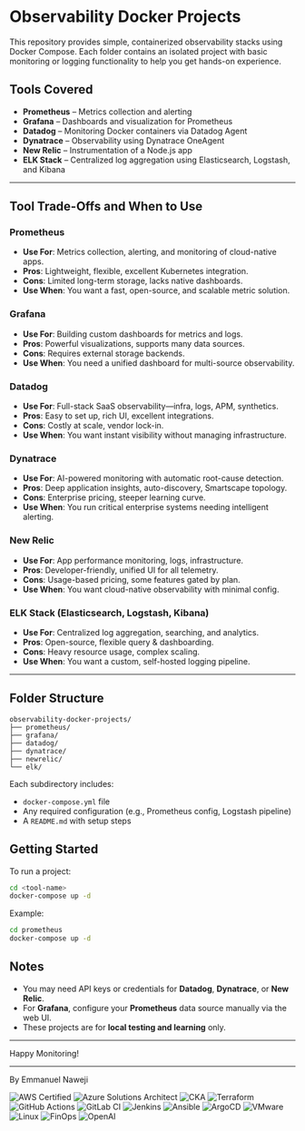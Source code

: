 # Observability Docker Projects

This repository provides simple, containerized observability stacks using Docker Compose. Each folder contains an isolated project with basic monitoring or logging functionality to help you get hands-on experience.

## Tools Covered

- **Prometheus** – Metrics collection and alerting
- **Grafana** – Dashboards and visualization for Prometheus
- **Datadog** – Monitoring Docker containers via Datadog Agent
- **Dynatrace** – Observability using Dynatrace OneAgent
- **New Relic** – Instrumentation of a Node.js app
- **ELK Stack** – Centralized log aggregation using Elasticsearch, Logstash, and Kibana

---

## Tool Trade-Offs and When to Use

### Prometheus
- **Use For**: Metrics collection, alerting, and monitoring of cloud-native apps.
- **Pros**: Lightweight, flexible, excellent Kubernetes integration.
- **Cons**: Limited long-term storage, lacks native dashboards.
- **Use When**: You want a fast, open-source, and scalable metric solution.


### Grafana
- **Use For**: Building custom dashboards for metrics and logs.
- **Pros**: Powerful visualizations, supports many data sources.
- **Cons**: Requires external storage backends.
- **Use When**: You need a unified dashboard for multi-source observability.


### Datadog
- **Use For**: Full-stack SaaS observability—infra, logs, APM, synthetics.
- **Pros**: Easy to set up, rich UI, excellent integrations.
- **Cons**: Costly at scale, vendor lock-in.
- **Use When**: You want instant visibility without managing infrastructure.


### Dynatrace
- **Use For**: AI-powered monitoring with automatic root-cause detection.
- **Pros**: Deep application insights, auto-discovery, Smartscape topology.
- **Cons**: Enterprise pricing, steeper learning curve.
- **Use When**: You run critical enterprise systems needing intelligent alerting.


### New Relic
- **Use For**: App performance monitoring, logs, infrastructure.
- **Pros**: Developer-friendly, unified UI for all telemetry.
- **Cons**: Usage-based pricing, some features gated by plan.
- **Use When**: You want cloud-native observability with minimal config.


### ELK Stack (Elasticsearch, Logstash, Kibana)
- **Use For**: Centralized log aggregation, searching, and analytics.
- **Pros**: Open-source, flexible query & dashboarding.
- **Cons**: Heavy resource usage, complex scaling.
- **Use When**: You want a custom, self-hosted logging pipeline.


---


## Folder Structure

```
observability-docker-projects/
├── prometheus/
├── grafana/
├── datadog/
├── dynatrace/
├── newrelic/
└── elk/
```

Each subdirectory includes:
- `docker-compose.yml` file
- Any required configuration (e.g., Prometheus config, Logstash pipeline)
- A `README.md` with setup steps

## Getting Started

To run a project:

```bash
cd <tool-name>
docker-compose up -d
```

Example:

```bash
cd prometheus
docker-compose up -d
```

## Notes

- You may need API keys or credentials for **Datadog**, **Dynatrace**, or **New Relic**.
- For **Grafana**, configure your **Prometheus** data source manually via the web UI.
- These projects are for **local testing and learning** only.

---

Happy Monitoring!


---
By Emmanuel Naweji

![AWS Certified](https://img.shields.io/badge/AWS-Certified-blue?logo=amazonaws)
![Azure Solutions Architect](https://img.shields.io/badge/Azure-Solutions%20Architect-0078D4?logo=microsoftazure)
![CKA](https://img.shields.io/badge/Kubernetes-CKA-blue?logo=kubernetes)
![Terraform](https://img.shields.io/badge/IaC-Terraform-623CE4?logo=terraform)
![GitHub Actions](https://img.shields.io/badge/CI/CD-GitHub%20Actions-blue?logo=githubactions)
![GitLab CI](https://img.shields.io/badge/CI/CD-GitLab%20CI-FC6D26?logo=gitlab)
![Jenkins](https://img.shields.io/badge/CI/CD-Jenkins-D24939?logo=jenkins)
![Ansible](https://img.shields.io/badge/Automation-Ansible-red?logo=ansible)
![ArgoCD](https://img.shields.io/badge/GitOps-ArgoCD-orange?logo=argo)
![VMware](https://img.shields.io/badge/Virtualization-VMware-607078?logo=vmware)
![Linux](https://img.shields.io/badge/OS-Linux-black?logo=linux)
![FinOps](https://img.shields.io/badge/FinOps-Cost%20Optimization-green?logo=money)
![OpenAI](https://img.shields.io/badge/AI-OpenAI-ff9900?logo=openai)
